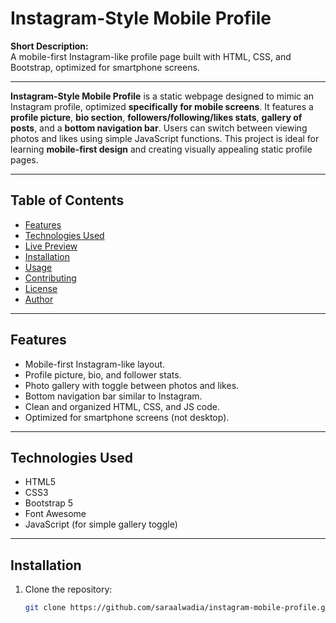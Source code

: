 # Instagram-Style Mobile Profile

**Short Description:**  
A mobile-first Instagram-like profile page built with HTML, CSS, and Bootstrap, optimized for smartphone screens.

---

**Instagram-Style Mobile Profile** is a static webpage designed to mimic an Instagram profile, optimized **specifically for mobile screens**. It features a **profile picture**, **bio section**, **followers/following/likes stats**, **gallery of posts**, and a **bottom navigation bar**. Users can switch between viewing photos and likes using simple JavaScript functions. This project is ideal for learning **mobile-first design** and creating visually appealing static profile pages.

---

## Table of Contents
- [Features](#features)
- [Technologies Used](#technologies-used)
- [Live Preview](#live-preview)
- [Installation](#installation)
- [Usage](#usage)
- [Contributing](#contributing)
- [License](#license)
- [Author](#author)

---

## Features
- Mobile-first Instagram-like layout.
- Profile picture, bio, and follower stats.
- Photo gallery with toggle between photos and likes.
- Bottom navigation bar similar to Instagram.
- Clean and organized HTML, CSS, and JS code.
- Optimized for smartphone screens (not desktop).

---

## Technologies Used
- HTML5
- CSS3
- Bootstrap 5
- Font Awesome
- JavaScript (for simple gallery toggle)

---

## Installation
1. Clone the repository:
   ```bash
   git clone https://github.com/saraalwadia/instagram-mobile-profile.git
